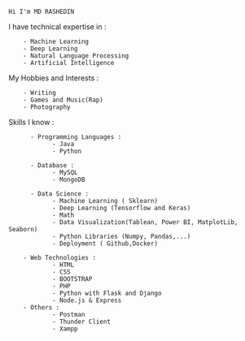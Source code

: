     Hi I'm MD RASHEDIN


    
I have technical expertise in :

        - Machine Learning
        - Deep Learning
        - Natural Language Processing
        - Artificial Intelligence

My Hobbies and Interests :

        - Writing
        - Games and Music(Rap)
        - Photography

Skills I know :


          - Programming Languages :
                - Java
                - Python
                
          - Database :
                - MySQL
                - MongoDB
                
          - Data Science :
                - Machine Learning ( Sklearn)
                - Deep Learning (Tensorflow and Keras)
                - Math
                - Data Visualization(Tablean, Power BI, MatplotLib, Seaborn)
                - Python Libraries (Numpy, Pandas,...)
                - Deployment ( Github,Docker)
                
        - Web Technologies :
                - HTML
                - CSS
                - BOOTSTRAP
                - PHP
                - Python with Flask and Django
                - Node.js & Express
        - Others :
                - Postman
                - Thunder Client
                - Xampp
      
